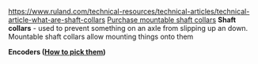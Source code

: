 https://www.ruland.com/technical-resources/technical-articles/technical-article-what-are-shaft-collars
[Purchase mountable shaft collars](https://www.mcmaster.com/shaft-collars/shaft-collars-3/mountable-shaft-collars-5/)
**Shaft collars** - used to prevent something on an axle from slipping up an down. Mountable shaft collars allow mounting things onto them

**Encoders ([How to pick them](https://www.usdigital.com/media/po5otbni/usd-encoder-selection.pdf))**



